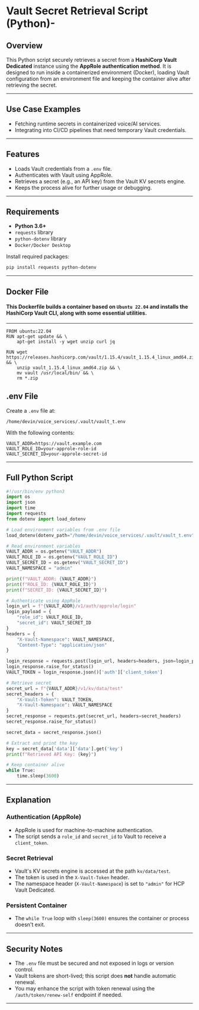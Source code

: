 #  Vault Secret Retrieval Script (Python)-

##  Overview

This Python script securely retrieves a secret from a **HashiCorp Vault Dedicated** instance using the **AppRole authentication method**. It is designed to run inside a containerized environment (Docker), loading Vault configuration from an environment file and keeping the container alive after retrieving the secret.

---
##  Use Case Examples

- Fetching runtime secrets in containerized voice/AI services.
- Integrating into CI/CD pipelines that need temporary Vault credentials.


---

##  Features

- Loads Vault credentials from a `.env` file.
- Authenticates with Vault using AppRole.
- Retrieves a secret (e.g., an API key) from the Vault KV secrets engine.
- Keeps the process alive for further usage or debugging.

---

##  Requirements

- **Python 3.6+**
- `requests` library
- `python-dotenv` library
- `Docker/Docker Desktop`

Install required packages:

```bash
pip install requests python-dotenv
```

---
## Docker File
#### This Dockerfile builds a container based on `Ubuntu 22.04` and installs the HashiCorp Vault CLI, along with some essential utilities. 
---
```docker
FROM ubuntu:22.04
RUN apt-get update && \
    apt-get install -y wget unzip curl jq

RUN wget https://releases.hashicorp.com/vault/1.15.4/vault_1.15.4_linux_amd64.zip && \
    unzip vault_1.15.4_linux_amd64.zip && \
    mv vault /usr/local/bin/ && \
    rm *.zip

```
##  .env File

Create a `.env` file at:

```
/home/devin/voice_services/.vault/vault_t.env
```

With the following contents:

```env
VAULT_ADDR=https://vault.example.com
VAULT_ROLE_ID=your-approle-role-id
VAULT_SECRET_ID=your-approle-secret-id
```



---

##  Full Python Script

```python
#!/usr/bin/env python3
import os
import json
import time
import requests
from dotenv import load_dotenv

# Load environment variables from .env file
load_dotenv(dotenv_path="/home/devin/voice_services/.vault/vault_t.env")

# Read environment variables
VAULT_ADDR = os.getenv("VAULT_ADDR")
VAULT_ROLE_ID = os.getenv("VAULT_ROLE_ID")
VAULT_SECRET_ID = os.getenv("VAULT_SECRET_ID")
VAULT_NAMESPACE = "admin"

print(f"VAULT_ADDR: {VAULT_ADDR}")
print(f"ROLE_ID: {VAULT_ROLE_ID}")
print(f"SECRET_ID: {VAULT_SECRET_ID}")

# Authenticate using AppRole
login_url = f"{VAULT_ADDR}/v1/auth/approle/login"
login_payload = {
    "role_id": VAULT_ROLE_ID,
    "secret_id": VAULT_SECRET_ID
}
headers = {
    "X-Vault-Namespace": VAULT_NAMESPACE,
    "Content-Type": "application/json"
}

login_response = requests.post(login_url, headers=headers, json=login_payload)
login_response.raise_for_status()
VAULT_TOKEN = login_response.json()['auth']['client_token']

# Retrieve secret
secret_url = f"{VAULT_ADDR}/v1/kv/data/test"
secret_headers = {
    "X-Vault-Token": VAULT_TOKEN,
    "X-Vault-Namespace": VAULT_NAMESPACE
}
secret_response = requests.get(secret_url, headers=secret_headers)
secret_response.raise_for_status()

secret_data = secret_response.json()

# Extract and print the key
key = secret_data['data']['data'].get('key')
print(f"Retrieved API Key: {key}")

# Keep container alive
while True:
    time.sleep(3600)
```

---

##  Explanation

###  Authentication (AppRole)
- AppRole is used for machine-to-machine authentication.
- The script sends a `role_id` and `secret_id` to Vault to receive a `client_token`.

###  Secret Retrieval
- Vault's KV secrets engine is accessed at the path `kv/data/test`.
- The token is used in the `X-Vault-Token` header.
- The namespace header (`X-Vault-Namespace`) is set to `"admin"` for HCP Vault Dedicated.

###  Persistent Container
- The `while True` loop with `sleep(3600)` ensures the container or process doesn't exit.

---

##  Security Notes

- The `.env` file must be secured and not exposed in logs or version control.
- Vault tokens are short-lived; this script does **not** handle automatic renewal.
- You may enhance the script with token renewal using the `/auth/token/renew-self` endpoint if needed.

---










